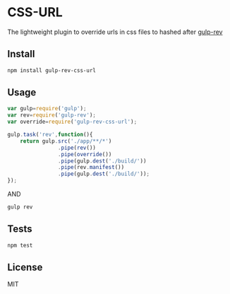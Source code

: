 CSS-URL
=========

The lightweight plugin to override urls in css files to hashed after <a href="https://www.npmjs.org/package/gulp-rev">gulp-rev</a>

Install
--
```sh
npm install gulp-rev-css-url
```

Usage
--

```javascript
var gulp=require('gulp');
var rev=require('gulp-rev');
var override=require('gulp-rev-css-url');

gulp.task('rev',function(){
    return gulp.src('./app/**/*')
                .pipe(rev())
                .pipe(override())
                .pipe(gulp.dest('./build/'))
                .pipe(rev.manifest())
                .pipe(gulp.dest('./build/'));
});

```
AND
```sh
gulp rev
```

Tests
--
```sh
npm test
```

License
----

MIT

